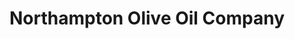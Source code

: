 ---
title: "Northampton Olive Oil Company"
url: /northampton/northampton-olive-oil-company/
shop: shop
---